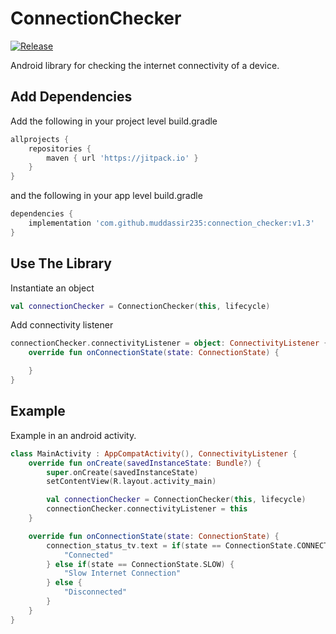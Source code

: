 # ConnectionChecker

[![Release](https://jitpack.io/v/muddassir235/connection_checker.svg?style=flat-square)](https://jitpack.io/#muddassir235/connection_checker/)

Android library for checking the internet connectivity of a device.

## Add Dependencies
Add the following in your project level build.gradle
```groovy
allprojects {
    repositories {
        maven { url 'https://jitpack.io' }
    }
}
```
and the following in your app level build.gradle
```groovy
dependencies {
    implementation 'com.github.muddassir235:connection_checker:v1.3'
}
```

## Use The Library

Instantiate an object
```kotlin
val connectionChecker = ConnectionChecker(this, lifecycle)
```
Add connectivity listener
```kotlin
connectionChecker.connectivityListener = object: ConnectivityListener {
    override fun onConnectionState(state: ConnectionState) {

    }
}
```

## Example
Example in an android activity.
```kotlin
class MainActivity : AppCompatActivity(), ConnectivityListener {
    override fun onCreate(savedInstanceState: Bundle?) {
        super.onCreate(savedInstanceState)
        setContentView(R.layout.activity_main)

        val connectionChecker = ConnectionChecker(this, lifecycle)
        connectionChecker.connectivityListener = this
    }

    override fun onConnectionState(state: ConnectionState) {
        connection_status_tv.text = if(state == ConnectionState.CONNECTED) {
            "Connected"
        } else if(state == ConnectionState.SLOW) {
            "Slow Internet Connection"
        } else {
            "Disconnected"
        }
    }
}
```
